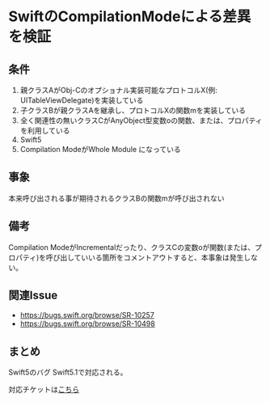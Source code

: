 # SwiftのCompilationModeによる差異を検証

## 条件

1. 親クラスAがObj-Cのオプショナル実装可能なプロトコルX(例: UITableViewDelegate)を実装している
1. 子クラスBが親クラスAを継承し、プロトコルXの関数mを実装している
1. 全く関連性の無いクラスCがAnyObject型変数oの関数、または、プロパティを利用している
1. Swift5
1. Compilation ModeがWhole Module になっている

## 事象

本来呼び出される事が期待されるクラスBの関数mが呼び出されない

## 備考

Compilation ModeがIncrementalだったり、クラスCの変数oが関数(または、プロパティ)を呼び出していいる箇所をコメントアウトすると、本事象は発生しない。

## 関連Issue

- https://bugs.swift.org/browse/SR-10257
- https://bugs.swift.org/browse/SR-10498

## まとめ

Swift5のバグ
Swift5.1で対応される。

対応チケットは[こちら](https://github.com/apple/swift/pull/24256)

